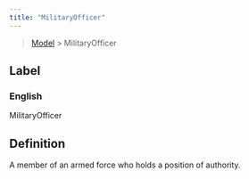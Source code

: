 ```yaml
---
title: "MilitaryOfficer"
---
```


> [Model](./../) > MilitaryOfficer

## Label

### English
MilitaryOfficer


## Definition
A member of an armed force who holds a position of authority. 


    
